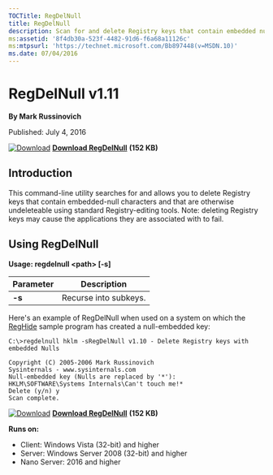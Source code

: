 ```yaml
--- 
TOCTitle: RegDelNull
title: RegDelNull
description: Scan for and delete Registry keys that contain embedded null-characters that are otherwise undeleteable by standard Registry-editing tools.
ms:assetid: '8f4db30a-523f-4482-91d6-f6a68a11126c'
ms:mtpsurl: 'https://technet.microsoft.com/Bb897448(v=MSDN.10)'
ms.date: 07/04/2016
---
```


RegDelNull v1.11
================

**By Mark Russinovich**

Published: July 4, 2016

[![Download](/media/landing/sysinternals/download_sm.png)](https://download.sysinternals.com/files/Regdelnull.zip) [**Download RegDelNull**](https://download.sysinternals.com/files/Regdelnull.zip) **(152 KB)**


## Introduction

This command-line utility searches for and allows you to delete Registry
keys that contain embedded-null characters and that are otherwise
undeleteable using standard Registry-editing tools. Note: deleting
Registry keys may cause the applications they are associated with to
fail.

 

## Using RegDelNull

**Usage: regdelnull &lt;path&gt; \[-s\]**  
 
|Parameter  |Description  |
|---------|---------|
|  **-s** |  Recurse into subkeys. |


  
Here's an example of RegDelNull when used on a system on which the
[RegHide](reghide.md) sample
program has created a null-embedded key:

```Shell
C:\>regdelnull hklm -sRegDelNull v1.10 - Delete Registry keys with embedded Nulls 

Copyright (C) 2005-2006 Mark Russinovich
Sysinternals - www.sysinternals.com
Null-embedded key (Nulls are replaced by '*'):
HKLM\SOFTWARE\Systems Internals\Can't touch me!*
Delete (y/n) y
Scan complete.
```

[![Download](/media/landing/sysinternals/download_sm.png)](https://download.sysinternals.com/files/Regdelnull.zip) [**Download RegDelNull**](https://download.sysinternals.com/files/Regdelnull.zip) **(152 KB)**

**Runs on:**

-   Client: Windows Vista (32-bit) and higher
-   Server: Windows Server 2008 (32-bit) and higher
-   Nano Server: 2016 and higher
